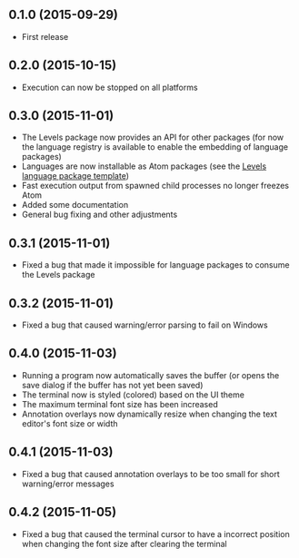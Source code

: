 ## 0.1.0 (2015-09-29)
* First release

## 0.2.0 (2015-10-15)
* Execution can now be stopped on all platforms

## 0.3.0 (2015-11-01)
* The Levels package now provides an API for other packages (for now the language registry is available to enable the embedding of language packages)
* Languages are now installable as Atom packages (see the [Levels language package template](https://github.com/lakrme/atom-levels-language-template))
* Fast execution output from spawned child processes no longer freezes Atom
* Added some documentation
* General bug fixing and other adjustments

## 0.3.1 (2015-11-01)
* Fixed a bug that made it impossible for language packages to consume the Levels package

## 0.3.2 (2015-11-01)
* Fixed a bug that caused warning/error parsing to fail on Windows

## 0.4.0 (2015-11-03)
* Running a program now automatically saves the buffer (or opens the save dialog if the buffer has not yet been saved)
* The terminal now is styled (colored) based on the UI theme
* The maximum terminal font size has been increased
* Annotation overlays now dynamically resize when changing the text editor's font size or width

## 0.4.1 (2015-11-03)
* Fixed a bug that caused annotation overlays to be too small for short warning/error messages

## 0.4.2 (2015-11-05)
* Fixed a bug that caused the terminal cursor to have a incorrect position when changing the font size after clearing the terminal
